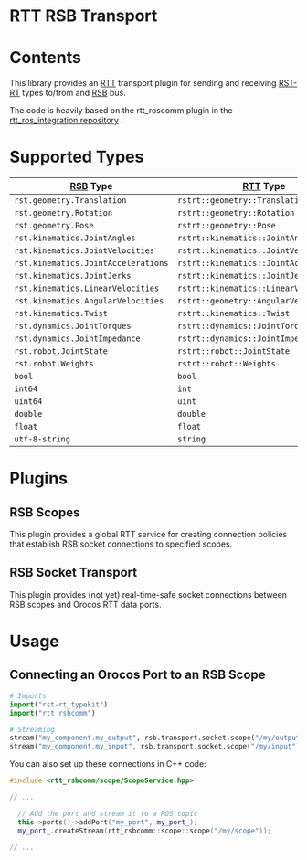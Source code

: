 RTT RSB Transport
=================

# Contents

This library provides an [RTT](http://www.orocos.org/rtt) transport
plugin for sending and receiving
[RST-RT](https://github.com/corlab/rst-rt) types to/from and
[RSB](https://code.cor-lab.org/projects/rsb) bus.

The code is heavily based on the rtt\_roscomm plugin in the
[rtt\_ros\_integration repository](https://github.com/orocos/rtt_ros_integration)
.

# Supported Types

| [RSB](https://code.cor-lab.org/projects/rsb) Type | [RTT](http://www.orocos.org/rtt) Type    |
|---------------------------------------------------|------------------------------------------|
| `rst.geometry.Translation`                        | `rstrt::geometry::Translation`           |
| `rst.geometry.Rotation`                        | `rstrt::geometry::Rotation`           |
| `rst.geometry.Pose`                        | `rstrt::geometry::Pose`           |
| `rst.kinematics.JointAngles`                      | `rstrt::kinematics::JointAngles`         |
| `rst.kinematics.JointVelocities`                  | `rstrt::kinematics::JointVelocities`     |
| `rst.kinematics.JointAccelerations`               | `rstrt::kinematics::JointAccelerations`  |
| `rst.kinematics.JointJerks`                       | `rstrt::kinematics::JointJerks`          |
| `rst.kinematics.LinearVelocities`                       | `rstrt::kinematics::LinearVelocities`          |
| `rst.kinematics.AngularVelocities`                       | `rstrt::geometry::AngularVelocity`          |
| `rst.kinematics.Twist`                       | `rstrt::kinematics::Twist`          |
| `rst.dynamics.JointTorques`                       | `rstrt::dynamics::JointTorques`          |
| `rst.dynamics.JointImpedance`                     | `rstrt::dynamics::JointImpedance`        |
| `rst.robot.JointState`                            | `rstrt::robot::JointState`               |
| `rst.robot.Weights`                               | `rstrt::robot::Weights`                  |
| `bool`                                            | `bool`                                   |
| `int64`                                           | `int`                                    |
| `uint64`                                          | `uint`                                   |
| `double`                                          | `double`                                 |
| `float`                                           | `float`                                  |
| `utf-8-string`                                    | `string`                                 |

# Plugins

## RSB Scopes

This plugin provides a global RTT service for creating connection
policies that establish RSB socket connections to specified scopes.

## RSB Socket Transport

This plugin provides (not yet) real-time-safe socket connections
between RSB scopes and Orocos RTT data ports.

# Usage

## Connecting an Orocos Port to an RSB Scope

```python
# Imports
import("rst-rt_typekit")
import("rtt_rsbcomm")

# Streaming
stream("my_component.my_output", rsb.transport.socket.scope("/my/output"))
stream("my_component.my_input", rsb.transport.socket.scope("/my/input"))
```

You can also set up these connections in C++ code:
```cpp
#include <rtt_rsbcomm/scope/ScopeService.hpp>

// ...

  // Add the port and stream it to a ROS topic
  this->ports()->addPort("my_port", my_port_);
  my_port_.createStream(rtt_rsbcomm::scope::scope("/my/scope"));

// ...
```
